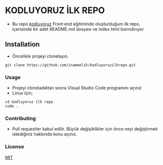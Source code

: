 # KODLUYORUZ İLK REPO
- Bu repo [kodluyoruz](https://kodluyoruz.org) Front end eğitiminde oluşturduğum ilk repo, içerisinde bir adet README.md dosyası ve index.html barındırıyor.

## Installation
- Öncelikle projeyi clonelayın.
``` 
git clone https://github.com/inammelih/kodluyoruzilkrepo.git 
```

### Usage
- Projeyi cloneladıktan sonra Visual Studio Code programını açınız
- Linux için;
```
cd kodluyoruz ilk repo 
code . 
```

### Contributing
- Pull requestler kabul edilir. Büyük değişiklikler için önce neyi değiştirmek istediğiniz hakkında konu açınız.

### License
[MIT](https://www.mit.edu)





